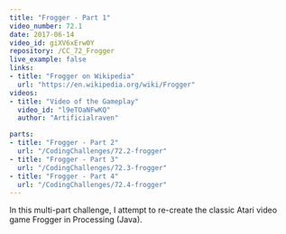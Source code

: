 ```yaml
---
title: "Frogger - Part 1"
video_number: 72.1
date: 2017-06-14
video_id: giXV6xErw0Y
repository: /CC_72_Frogger
live_example: false
links:
- title: "Frogger on Wikipedia"  
  url: "https://en.wikipedia.org/wiki/Frogger"
videos:
- title: "Video of the Gameplay"
  video_id: "l9eTOaNFwKQ"
  author: "Artificialraven"

parts:
- title: "Frogger - Part 2"
  url: "/CodingChallenges/72.2-frogger"
- title: "Frogger - Part 3"
  url: "/CodingChallenges/72.3-frogger"
- title: "Frogger - Part 4"
  url: "/CodingChallenges/72.4-frogger"  
---
```


In this multi-part challenge, I attempt to re-create the classic Atari video game Frogger in Processing (Java).

